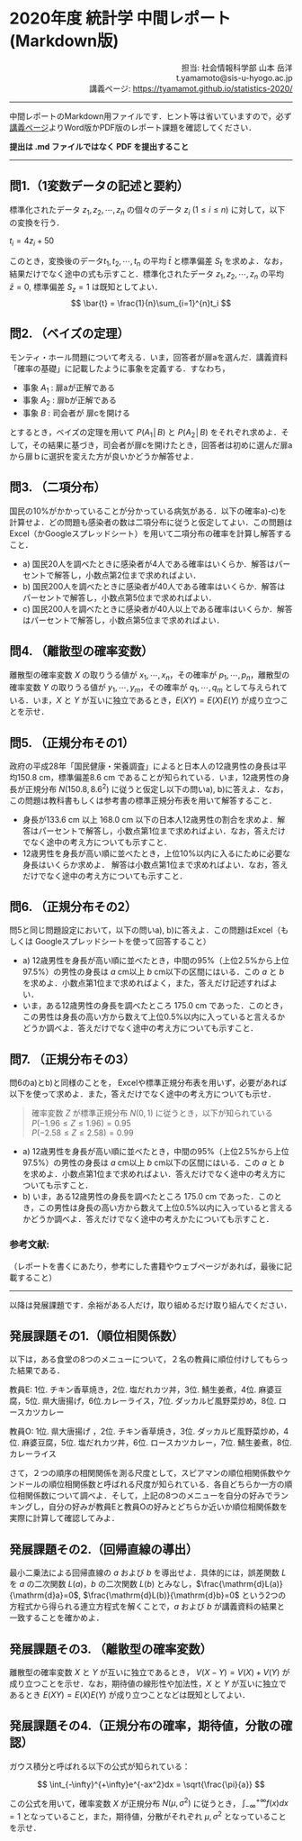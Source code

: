 # 2020年度 統計学 中間レポート(Markdown版)

<div style="text-align:right">
担当: 社会情報科学部 山本 岳洋 <br>
t.yamamoto@sis-u-hyogo.ac.jp <br>
講義ページ: <a href="https://tyamamot.github.io/statistics-2020/">https://tyamamot.github.io/statistics-2020/</a>
</div>


---

中間レポートのMarkdown用ファイルです．ヒント等は省いていますので，必ず[講義ページ](https://tyamamot.github.io/statistics-2020/)よりWord版かPDF版のレポート課題を確認してください．

**提出は .md ファイルではなく PDF を提出すること**

---



## 問1.（1変数データの記述と要約）
標準化されたデータ $z_1, z_2, \cdots, z_n$ の個々のデータ $z_i$ ($1 \leq i \leq n$) に対して，以下の変換を行う．

$t_i = 4z_i + 50$

このとき，変換後のデータ$t_1, t_2, \cdots, t_n$ の平均 $\bar{t}$ と標準偏差 $S_t$ を求めよ．なお，結果だけでなく途中の式も示すこと．標準化されたデータ  $z_1, z_2, \cdots, z_n$  の平均 $\bar{z}=0$, 標準偏差 $S_z=1$ は既知としてよい．
$$
\bar{t} = \frac{1}{n}\sum_{i=1}^{n}t_i
$$









## 問2. （ベイズの定理）
モンティ・ホール問題について考える．いま，回答者が扉aを選んだ．講義資料「確率の基礎」に記載したように事象を定義する．すなわち，

- 事象 $A_1$ : 扉aが正解である
- 事象 $A_2$ : 扉bが正解である
- 事象 $B$ : 司会者が 扉cを開ける

とするとき，ベイズの定理を用いて $P(A_1│B)$ と $P(A_2│B)$ をそれぞれ求めよ．そして，その結果に基づき，司会者が扉cを開けたとき，回答者は初めに選んだ扉aから扉ｂに選択を変えた方が良いかどうか解答せよ．


## 問3. （二項分布）
国民の10%がかかっていることが分かっている病気がある．以下の確率a)-c)を計算せよ．どの問題も感染者の数は二項分布に従うと仮定してよい．この問題はExcel（かGoogleスプレッドシート）を用いて二項分布の確率を計算し解答すること．

- a) 国民20人を調べたときに感染者が4人である確率はいくらか．解答はパーセントで解答し，小数点第2位まで求めればよい．
- b) 国民200人を調べたときに感染者が40人である確率はいくらか．解答はパーセントで解答し，小数点第5位まで求めればよい．
- c) 国民200人を調べたときに感染者が40人以上である確率はいくらか．解答はパーセントで解答し，小数点第5位まで求めればよい．


## 問4. （離散型の確率変数）
離散型の確率変数 $X$ の取りうる値が $x_1, \cdots, x_n$，その確率が $p_1, \cdots, p_n$，離散型の確率変数 $Y$ の取りうる値が $y_1, \cdots, y_m$，その確率が $q_1, \cdots, q_m$ として与えられている．いま，$X$ と $Y$ が互いに独立であるとき，$E(XY)=E(X)E(Y)$ が成り立つことを示せ．


## 問5. （正規分布その1）
政府の平成28年「国民健康・栄養調査」によると日本人の12歳男性の身長は平均150.8 cm，標準偏差8.6 cm であることが知られている．いま，12歳男性の身長が正規分布 $N(150.8,8.6^2)$  に従うと仮定し以下の問いa), b)に答えよ．なお，この問題は教科書もしくは参考書の標準正規分布表を用いて解答すること．

- 身長が133.6 cm 以上 168.0 cm 以下の日本人12歳男性の割合を求めよ．解答はパーセントで解答し，小数点第1位まで求めればよい．なお，答えだけでなく途中の考え方についても示すこと．
- 12歳男性を身長が高い順に並べたとき，上位10%以内に入るにために必要な身長はいくらか求めよ． 解答は小数点第1位まで求めればよい．なお，答えだけでなく途中の考え方についても示すこと．


## 問6. （正規分布その2）
問5と同じ問題設定において，以下の問いa), b)に答えよ．この問題はExcel（もしくは Googleスプレッドシートを使って回答すること）

- a) 12歳男性を身長が高い順に並べたとき，中間の95%（上位2.5%から上位97.5%）の男性の身長は $a$ cm以上 $b$ cm以下の区間にはいる．この $a$ と  $b$ を求めよ．小数点第1位まで求めればよく，また，答えだけ記述すればよい．
- いま，ある12歳男性の身長を調べたところ 175.0 cm であった．このとき，この男性は身長の高い方から数えて上位0.5%以内に入っていると言えるかどうか調べよ．答えだけでなく途中の考え方についても示すこと．


## 問7. （正規分布その3）
問6のa)とb)と同様のことを， Excelや標準正規分布表を用いず，必要があれば以下を使って求めよ．また，答えだけでなく途中の考え方についても示せ．

> 確率変数 $Z$ が標準正規分布 $N(0,1)$ に従うとき，以下が知られている
> $P(-1.96 \leq Z \leq 1.96)=0.95$  
> $P(-2.58 \leq Z \leq 2.58)=0.99$


- a) 12歳男性を身長が高い順に並べたとき，中間の95%（上位2.5%から上位97.5%）の男性の身長は $a$ cm以上 $b$ cm以下の区間にはいる．この $a$ と $b$ を求めよ．小数点第1位まで求めればよい．答えだけでなく途中の考え方についても示すこと．
- b) いま，ある12歳男性の身長を調べたところ 175.0 cm であった．このとき，この男性は身長の高い方から数えて上位0.5%以内に入っていると言えるかどうか調べよ．答えだけでなく途中の考えかたについても示すこと．



### 参考文献:
（レポートを書くにあたり，参考にした書籍やウェブページがあれば，最後に記載すること）

---
以降は発展課題です．余裕がある人だけ，取り組めるだけ取り組んでください．


## 発展課題その1.（順位相関係数）
以下は，ある食堂の8つのメニューについて，２名の教員に順位付けしてもらった結果である．

教員E:  1位. チキン香草焼き，2位. 塩だれカツ丼，3位. 鯖生姜煮，4位. 麻婆豆腐，5位. 県大唐揚げ，6位.カレーライス，7位. ダッカルビ風野菜炒め，8位. ロースカツカレー

教員O:  1位. 県大唐揚げ ，2位. チキン香草焼き，3位. ダッカルビ風野菜炒め，4位. 麻婆豆腐，5位. 塩だれカツ丼，6位. ロースカツカレー，7位. 鯖生姜煮，8位. カレーライス

さて，２つの順序の相関関係を測る尺度として，スピアマンの順位相関係数やケンドールの順位相関係数と呼ばれる尺度が知られている．各自どちらか一方の順位相関係数について調べよ．そして，上記の8つのメニューを自分の好みでランキングし，自分の好みが教員Eと教員Oの好みとどちらか近いか順位相関係数を実際に計算して確認してみよ．


## 発展課題その2.（回帰直線の導出）
最小二乗法による回帰直線の $a$ および $b$ を導出せよ．具体的には，誤差関数 $L$ を $a$ の二次関数 $L(a)$，$b$ の二次関数 $L(b)$ とみなし，$\frac{\mathrm{d}L(a)}{\mathrm{d}a}=0$, $\frac{\mathrm{d}L(b)}{\mathrm{d}b}=0$ という2つの方程式から得られる連立方程式を解くことで，$a$ および $b$ が講義資料の結果と一致することを確かめよ．




## 発展課題その3. （離散型の確率変数）
離散型の確率変数 $X$ と $Y$ が互いに独立であるとき， $V(X-Y)=V(X)+V(Y)$ が成り立つことを示せ．なお，期待値の線形性や加法性，$X$ と $Y$ が互いに独立であるとき $E(XY)=E(X)E(Y)$ が成り立つことなどは既知としてよい．



## 発展課題その4.（正規分布の確率，期待値，分散の確認）
ガウス積分と呼ばれる以下の公式が知られている：


$$
\int_{-\infty}^{+\infty}e^{-ax^2}dx = \sqrt{\frac{\pi}{a}}
$$

この公式を用いて，確率変数 $X$ が正規分布 $N(\mu, \sigma^2)$ に従うとき，
$\int_{-\infty}^{+\infty}f(x)dx = 1$ となっていること，また，期待値，分散がそれぞれ $\mu, \sigma^2$ となっていることを示せ．